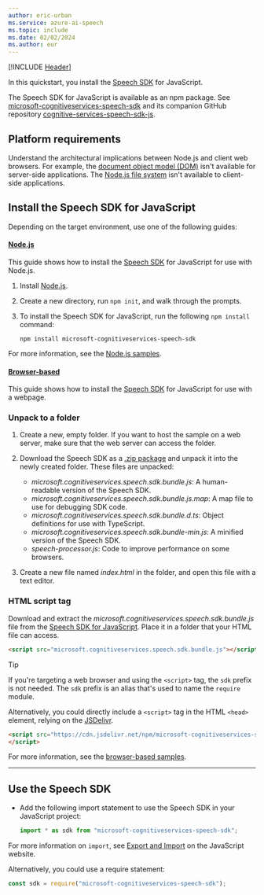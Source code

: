 ```yaml
---
author: eric-urban
ms.service: azure-ai-speech
ms.topic: include
ms.date: 02/02/2024
ms.author: eur
---
```


[!INCLUDE [Header](../../common/javascript.md)]

In this quickstart, you install the [Speech SDK](~/articles/ai-services/speech-service/speech-sdk.md) for JavaScript.

The Speech SDK for JavaScript is available as an npm package. See [microsoft-cognitiveservices-speech-sdk](https://www.npmjs.com/package/microsoft-cognitiveservices-speech-sdk) and its companion GitHub repository [cognitive-services-speech-sdk-js](https://github.com/Microsoft/cognitive-services-speech-sdk-js).

## Platform requirements

Understand the architectural implications between Node.js and client web browsers. For example, the [document object model (DOM)](https://en.wikipedia.org/wiki/Document_Object_Model) isn't available for server-side applications. The [Node.js file system](https://nodejs.org/api/fs.html) isn't available to client-side applications.

## Install the Speech SDK for JavaScript

Depending on the target environment, use one of the following guides:

#### [Node.js](#tab/nodejs)

This guide shows how to install the [Speech SDK](~/articles/ai-services/speech-service/speech-sdk.md) for JavaScript for use with Node.js.

1. Install [Node.js](https://nodejs.org/).
1. Create a new directory, run `npm init`, and walk through the prompts.
1. To install the Speech SDK for JavaScript, run the following `npm install` command:

    ```console
    npm install microsoft-cognitiveservices-speech-sdk
    ```

For more information, see the [Node.js samples](https://github.com/Azure-Samples/cognitive-services-speech-sdk/tree/master/quickstart/javascript/node).

#### [Browser-based](#tab/browser)

This guide shows how to install the [Speech SDK](~/articles/ai-services/speech-service/speech-sdk.md) for JavaScript for use with a webpage.

### Unpack to a folder

1. Create a new, empty folder. If you want to host the sample on a web server, make sure that the web server can access the folder.

1. Download the Speech SDK as a [.zip package](https://github.com/Microsoft/cognitive-services-speech-sdk-js/releases) and unpack it into the newly created folder. These files are unpacked:

   - *microsoft.cognitiveservices.speech.sdk.bundle.js*: A human-readable version of the Speech SDK.
   - *microsoft.cognitiveservices.speech.sdk.bundle.js.map*: A map file to use for debugging SDK code.
   - *microsoft.cognitiveservices.speech.sdk.bundle.d.ts*: Object definitions for use with TypeScript.
   - *microsoft.cognitiveservices.speech.sdk.bundle-min.js*: A minified version of the Speech SDK.
   - *speech-processor.js*: Code to improve performance on some browsers.

1. Create a new file named *index.html* in the folder, and open this file with a text editor.

### HTML script tag

Download and extract the *microsoft.cognitiveservices.speech.sdk.bundle.js* file from the [Speech SDK for JavaScript](https://github.com/Microsoft/cognitive-services-speech-sdk-js/releases). Place it in a folder that your HTML file can access.

```html
<script src="microsoft.cognitiveservices.speech.sdk.bundle.js"></script>;
```

> [!TIP]
> If you're targeting a web browser and using the `<script>` tag, the `sdk` prefix is not needed. The `sdk` prefix is an alias that's used to name the `require` module.

Alternatively, you could directly include a `<script>` tag in the HTML `<head>` element, relying on the [JSDelivr](https://www.jsdelivr.com/package/npm/microsoft-cognitiveservices-speech-sdk).

```html
<script src="https://cdn.jsdelivr.net/npm/microsoft-cognitiveservices-speech-sdk@latest/distrib/browser/microsoft.cognitiveservices.speech.sdk.bundle-min.js">
</script>
```

For more information, see the [browser-based samples](https://github.com/Azure-Samples/cognitive-services-speech-sdk/tree/master/quickstart/javascript/browser).

---

## Use the Speech SDK

- Add the following import statement to use the Speech SDK in your JavaScript project:

  ```javascript
  import * as sdk from "microsoft-cognitiveservices-speech-sdk";
  ```

For more information on `import`, see [Export and Import](https://javascript.info/import-export) on the JavaScript website.

Alternatively, you could use a require statement:

```javascript
const sdk = require("microsoft-cognitiveservices-speech-sdk");
```
